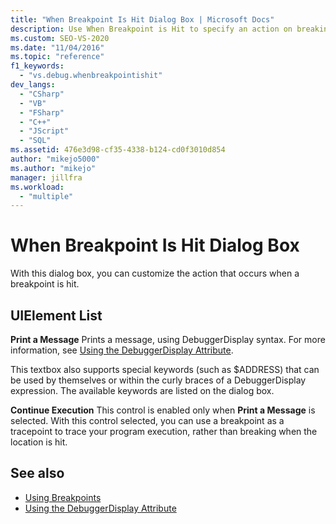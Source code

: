 ```yaml
---
title: "When Breakpoint Is Hit Dialog Box | Microsoft Docs"
description: Use When Breakpoint is Hit to specify an action on breaking. You can specify that a message be printed, and that execution should continue afterwards.
ms.custom: SEO-VS-2020
ms.date: "11/04/2016"
ms.topic: "reference"
f1_keywords:
  - "vs.debug.whenbreakpointishit"
dev_langs:
  - "CSharp"
  - "VB"
  - "FSharp"
  - "C++"
  - "JScript"
  - "SQL"
ms.assetid: 476e3d98-cf35-4338-b124-cd0f3010d854
author: "mikejo5000"
ms.author: "mikejo"
manager: jillfra
ms.workload:
  - "multiple"
---
```

# When Breakpoint Is Hit Dialog Box
With this dialog box, you can customize the action that occurs when a breakpoint is hit.

## UIElement List
 **Print a Message**
 Prints a message, using DebuggerDisplay syntax. For more information, see [Using the DebuggerDisplay Attribute](../debugger/using-the-debuggerdisplay-attribute.md).

 This textbox also supports special keywords (such as $ADDRESS) that can be used by themselves or within the curly braces of a DebuggerDisplay expression. The available keywords are listed on the dialog box.

 **Continue Execution**
 This control is enabled only when **Print a Message** is selected. With this control selected, you can use a breakpoint as a tracepoint to trace your program execution, rather than breaking when the location is hit.

## See also
- [Using Breakpoints](../debugger/using-breakpoints.md)
- [Using the DebuggerDisplay Attribute](../debugger/using-the-debuggerdisplay-attribute.md)